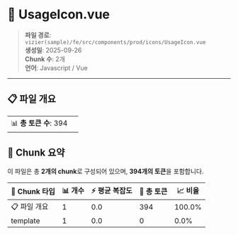 # 📄 UsageIcon.vue

> **파일 경로**: `vizier(sample)/fe/src/components/prod/icons/UsageIcon.vue`  
> **생성일**: 2025-09-26  
> **Chunk 수**: 2개  
> **언어**: Javascript / Vue
---


## 📋 파일 개요

| | |
|--|--|
| 📊 **총 토큰 수**: 394 |  |






## 🧩 Chunk 요약

이 파일은 총 **2개의 chunk**로 구성되어 있으며, **394개의 토큰**을 포함합니다.

| 🧩 Chunk 타입 | 📊 개수 | ⚡ 평균 복잡도 | 📝 총 토큰 | 📈 비율 |
|---------------|--------|-------------|----------|--------|
| 📋 파일 개요 | 1 | 0.0 | 394 | 100.0% |
| template | 1 | 0.0 | 0 | 0.0% |

